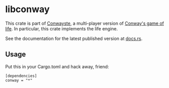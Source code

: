 libconway
=========

This crate is part of [Conwayste](https://github.com/conwayste/conwayste), a multi-player version of [Conway's game of life](https://en.wikipedia.org/wiki/Conway%27s_Game_of_Life). In particular, this crate implements the life engine.

See the documentation for the latest published version at [docs.rs](https://docs.rs/conway/latest/conway/).

## Usage

Put this in your Cargo.toml and hack away, friend:

```
[dependencies]
conway = "*"
```

